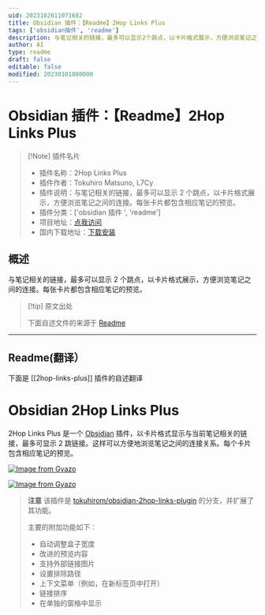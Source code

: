 ```yaml
---
uid: 2023102611071682
title: Obsidian 插件：【Readme】2Hop Links Plus
tags: ['obsidian插件', 'readme']
description: 与笔记相关的链接，最多可以显示2个跳点，以卡片格式展示，方便浏览笔记之间的连接。每张卡片都包含相应笔记的预览。
author: AI
type: readme
draft: false
editable: false
modified: 20230101000000
---
```


# Obsidian 插件：【Readme】2Hop Links Plus

> [!Note] 插件名片
> - 插件名称：2Hop Links Plus
> - 插件作者：Tokuhiro Matsuno, L7Cy
> - 插件说明：与笔记相关的链接，最多可以显示 2 个跳点，以卡片格式展示，方便浏览笔记之间的连接。每张卡片都包含相应笔记的预览。
> - 插件分类：['obsidian 插件 ', 'readme']
> - 项目地址：[点我访问](https://github.com/L7Cy/obsidian-2hop-links-plus)
> - 国内下载地址：[下载安装](https://pkmer.cn/products/plugin/pluginMarket/?2hop-links-plus)

## 概述

与笔记相关的链接，最多可以显示 2 个跳点，以卡片格式展示，方便浏览笔记之间的连接。每张卡片都包含相应笔记的预览。

> [!tip] 原文出处
>
>下面自述文件的来源于 [Readme](https://ghproxy.net/https://raw.githubusercontent.com/L7Cy/obsidian-2hop-links-plus/master/README.md)
>

---

## Readme(翻译）

下面是 [[2hop-links-plus]] 插件的自述翻译

# Obsidian 2Hop Links Plus

2Hop Links Plus 是一个 [Obsidian](https://obsidian.md/) 插件，以卡片格式显示与当前笔记相关的链接，最多可显示 2 跳链接。这样可以方便地浏览笔记之间的连接关系。每个卡片包含相应笔记的预览。

[![Image from Gyazo](https://i.gyazo.com/bf49c9e6314b4141215fd6f627e80da1.png)](https://gyazo.com/bf49c9e6314b4141215fd6f627e80da1)

[![Image from Gyazo](https://i.gyazo.com/4947e25e5963b6d22b748ed3204b57b2.png)](https://gyazo.com/4947e25e5963b6d22b748ed3204b57b2)

> **注意**
> 该插件是 [tokuhirom/obsidian-2hop-links-plugin](https://github.com/tokuhirom/obsidian-2hop-links-plugin) 的分支，并扩展了其功能。
>
> 主要的附加功能如下：
>
> - 自动调整盒子宽度
> - 改进的预览内容
> - 支持外部链接图片
> - 设置排除路径
> - 上下文菜单（例如，在新标签页中打开）
> - 链接排序
> - 在单独的窗格中显示
